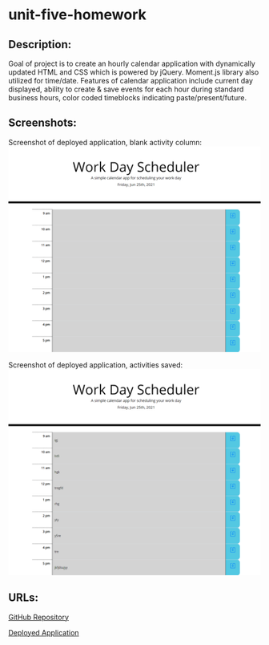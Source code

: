 # unit-five-homework

## Description: 
Goal of project is to create an hourly calendar application with dynamically updated HTML and CSS which is powered by jQuery. Moment.js library also utilized for time/date. Features of calendar application include current day displayed, ability to create & save events for each hour during standard business hours, color coded timeblocks indicating paste/present/future.

## Screenshots:

Screenshot of deployed application, blank activity column:
<img src="assets\images\screenshot-with-blank-activities.png" alt="Screenshot of deployed application">

Screenshot of deployed application, activities saved:
<img src="assets\images\screenshot-with-example-activities-saved.png" alt="Screenshot of deployed application">


## URLs: 

<a href="https://github.com/mlward639/unit-five-homework">GitHub Repository</a>

<a href="https://mlward639.github.io/unit-five-homework/">Deployed Application</a>